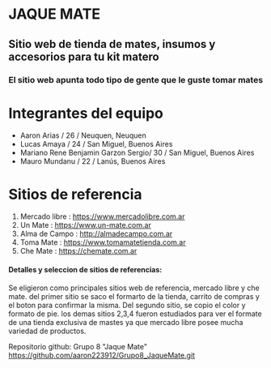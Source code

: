 # JAQUE MATE

## Sitio web de tienda de mates, insumos y accesorios para tu kit matero
### El sitio web apunta todo tipo de gente que le guste tomar mates

# Integrantes del equipo
- Aaron Arias / 26 / Neuquen, Neuquen
- Lucas Amaya / 24 / San Miguel, Buenos Aires
- Mariano Rene Benjamin Garzon Sergio/ 30 / San Miguel, Buenos Aires
- Mauro Mundanu / 22 / Lanús, Buenos Aires

# Sitios de referencia
1. Mercado libre : https://www.mercadolibre.com.ar
2. Un Mate : https://www.un-mate.com.ar
3. Alma de Campo : http://almadecampo.com.ar
4. Toma Mate : https://www.tomamatetienda.com.ar
5. Che Mate : https://chemate.com.ar 

#### Detalles y seleccion de sitios de referencias:
Se eligieron como principales sitios web de referencia, mercado libre y che mate. del primer sitio se saco el formarto de la tienda, carrito de compras y el boton para confirmar la misma. Del segundo sitio, se copio el color y formato de pie. los demas sitios 2,3,4 fueron estudiados para ver el formate de una tienda exclusiva de mastes ya que mercado libre posee mucha variedad de productos.


Repositorio github: Grupo 8 "Jaque Mate"
https://github.com/aaron223912/Grupo8_JaqueMate.git